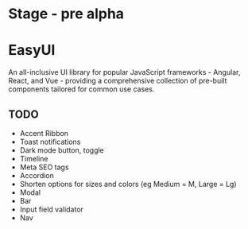 # Stage - pre alpha

# EasyUI
An all-inclusive UI library for popular JavaScript frameworks - Angular, React, and Vue - providing a comprehensive collection of pre-built components tailored for common use cases.

## TODO
- Accent Ribbon
- Toast notifications
- Dark mode button, toggle
- Timeline
- Meta SEO tags
- Accordion
- Shorten options for sizes and colors (eg Medium = M, Large = Lg)
- Modal
- Bar
- Input field validator
- Nav

